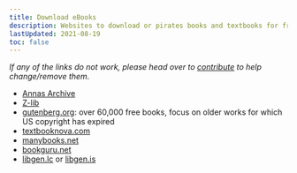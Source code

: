 ```yaml
---
title: Download eBooks
description: Websites to download or pirates books and textbooks for free
lastUpdated: 2021-08-19
toc: false
---
```


_If any of the links do not work, please head over to [contribute](/contribute) to help change/remove them._

- [Annas Archive](https://annas-archive.org/)
- [Z-lib](https://z-lib.is/)
- [gutenberg.org](https://gutenberg.org/): over 60,000 free books, focus on older works for which US copyright has expired
- [textbooknova.com](https://textbooknova.com/)
- [manybooks.net](https://manybooks.net/)
- [bookguru.net](http://bookguru.net/)
- [libgen.lc](http://libgen.lc/) or [libgen.is](https://libgen.is/)
